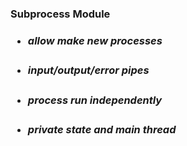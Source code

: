 <h3>Subprocess Module<h3/>

- ##### allow make new processes
- ##### input/output/error pipes
- ##### process run independently
- ##### private state and main thread